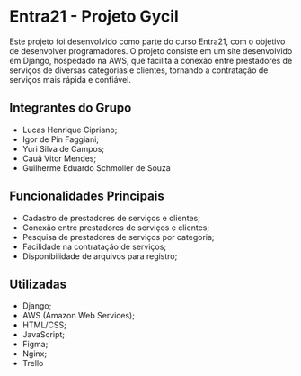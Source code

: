 # Entra21 - Projeto Gycil
Este projeto foi desenvolvido como parte do curso Entra21, com o objetivo de desenvolver programadores. O projeto consiste em um site desenvolvido em Django, hospedado na AWS, que facilita a conexão entre prestadores de serviços de diversas categorias e clientes, tornando a contratação de serviços mais rápida e confiável.

## Integrantes do Grupo
- Lucas Henrique Cipriano;
- Igor de Pin Faggiani;
- Yuri Silva de Campos;
- Cauã Vitor Mendes;
- Guilherme Eduardo Schmoller de Souza

## Funcionalidades Principais
- Cadastro de prestadores de serviços e clientes;
- Conexão entre prestadores de serviços e clientes;
- Pesquisa de prestadores de serviços por categoria;
- Facilidade na contratação de serviços;
- Disponibilidade de arquivos para registro;

## Utilizadas
- Django; 
- AWS (Amazon Web Services); 
- HTML/CSS; 
- JavaScript;
- Figma;
- Nginx;
- Trello
